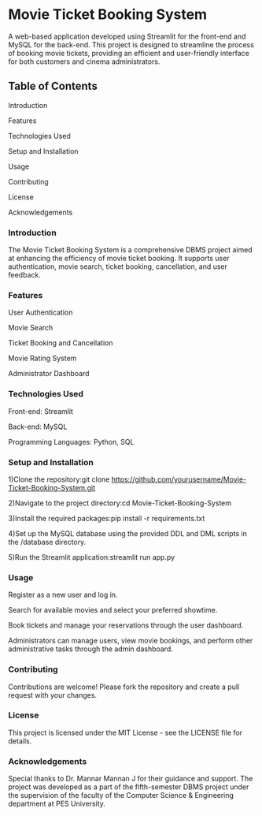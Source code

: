 <h1>Movie Ticket Booking System</h1>
A web-based application developed using Streamlit for the front-end and MySQL for the back-end. This project is designed to streamline the process of booking movie tickets, providing an efficient and user-friendly interface for both customers and cinema administrators.


<h2>Table of Contents</h2>

Introduction

Features

Technologies Used

Setup and Installation

Usage

Contributing

License

Acknowledgements


<h3>Introduction</h3>

The Movie Ticket Booking System is a comprehensive DBMS project aimed at enhancing the efficiency of movie ticket booking. It supports user authentication, movie search, ticket booking, cancellation, and user feedback.

<h3>Features</h3>

User Authentication

Movie Search

Ticket Booking and Cancellation

Movie Rating System

Administrator Dashboard

<h3>Technologies Used</h3>

Front-end: Streamlit

Back-end: MySQL

Programming Languages: Python, SQL

<h3>Setup and Installation</h3>

1)Clone the repository:git clone https://github.com/yourusername/Movie-Ticket-Booking-System.git

2)Navigate to the project directory:cd Movie-Ticket-Booking-System

3)Install the required packages:pip install -r requirements.txt

4)Set up the MySQL database using the provided DDL and DML scripts in the /database directory.

5)Run the Streamlit application:streamlit run app.py

<h3>Usage</h3>

Register as a new user and log in.

Search for available movies and select your preferred showtime.

Book tickets and manage your reservations through the user dashboard.

Administrators can manage users, view movie bookings, and perform other administrative tasks through the admin dashboard.

<h3>Contributing</h3>

Contributions are welcome! Please fork the repository and create a pull request with your changes.

<h3>License</h3>

This project is licensed under the MIT License - see the LICENSE file for details.

<h3>Acknowledgements</h3>

Special thanks to Dr. Mannar Mannan J for their guidance and support.
The project was developed as a part of the fifth-semester DBMS project under the supervision of the faculty of the Computer Science & Engineering department at PES University.
